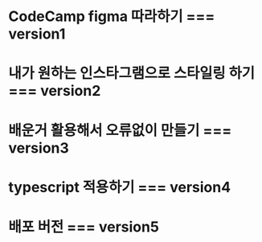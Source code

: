 # CodeCamp figma 따라하기 === version1
# 내가 원하는 인스타그램으로 스타일링 하기 === version2
# 배운거 활용해서 오류없이 만들기 === version3
# typescript 적용하기 === version4
# 배포 버전 === version5
